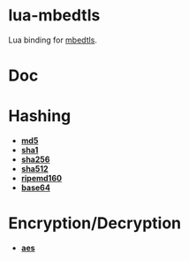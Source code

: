 lua-mbedtls
===
Lua binding for [mbedtls](https://github.com/ARMmbed/mbedtls).


Doc
===

Hashing
==

* [**md5**](doc/md5.md)
* [**sha1**](doc/sha1.md)
* [**sha256**](doc/sha256.md)
* [**sha512**](doc/sha512.md)
* [**ripemd160**](doc/ripemd160.md)
* [**base64**](doc/base64.md)

Encryption/Decryption
==

* [**aes**](doc/aes.md)

